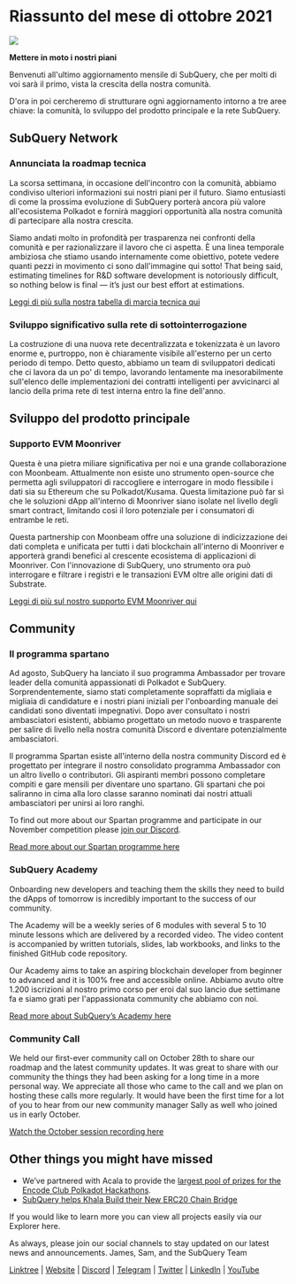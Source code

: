 # Riassunto del mese di ottobre 2021

![](https://miro.medium.com/max/1400/1*Yf3LOc6onAZ-XRQLPyxAmQ.png)

**Mettere in moto i nostri piani**

Benvenuti all'ultimo aggiornamento mensile di SubQuery, che per molti di voi sarà il primo, vista la crescita della nostra comunità.

D'ora in poi cercheremo di strutturare ogni aggiornamento intorno a tre aree chiave: la comunità, lo sviluppo del prodotto principale e la rete SubQuery.

## SubQuery Network

### Annunciata la roadmap tecnica

La scorsa settimana, in occasione dell'incontro con la comunità, abbiamo condiviso ulteriori informazioni sui nostri piani per il futuro. Siamo entusiasti di come la prossima evoluzione di SubQuery porterà ancora più valore all'ecosistema Polkadot e fornirà maggiori opportunità alla nostra comunità di partecipare alla nostra crescita.

Siamo andati molto in profondità per trasparenza nei confronti della comunità e per razionalizzare il lavoro che ci aspetta. È una linea temporale ambiziosa che stiamo usando internamente come obiettivo, potete vedere quanti pezzi in movimento ci sono dall'immagine qui sotto! That being said, estimating timelines for R&D software development is notoriously difficult, so nothing below is final — it’s just our best effort at estimations.

[Leggi di più sulla nostra tabella di marcia tecnica qui](../blogs/20211029-roadmap-october.md)

### Sviluppo significativo sulla rete di sottointerrogazione

La costruzione di una nuova rete decentralizzata e tokenizzata è un lavoro enorme e, purtroppo, non è chiaramente visibile all'esterno per un certo periodo di tempo. Detto questo, abbiamo un team di sviluppatori dedicati che ci lavora da un po' di tempo, lavorando lentamente ma inesorabilmente sull'elenco delle implementazioni dei contratti intelligenti per avvicinarci al lancio della prima rete di test interna entro la fine dell'anno.

## Sviluppo del prodotto principale

### Supporto EVM Moonriver

Questa è una pietra miliare significativa per noi e una grande collaborazione con Moonbeam. Attualmente non esiste uno strumento open-source che permetta agli sviluppatori di raccogliere e interrogare in modo flessibile i dati sia su Ethereum che su Polkadot/Kusama. Questa limitazione può far sì che le soluzioni dApp all'interno di Moonriver siano isolate nel livello degli smart contract, limitando così il loro potenziale per i consumatori di entrambe le reti.

Questa partnership con Moonbeam offre una soluzione di indicizzazione dei dati completa e unificata per tutti i dati blockchain all'interno di Moonriver e apporterà grandi benefici al crescente ecosistema di applicazioni di Moonriver. Con l'innovazione di SubQuery, uno strumento ora può interrogare e filtrare i registri e le transazioni EVM oltre alle origini dati di Substrate.

[Leggi di più sul nostro supporto EVM Moonriver qui](../customer_announcements/20211028-moonbeam-evm.md)

## Community

### Il programma spartano

Ad agosto, SubQuery ha lanciato il suo programma Ambassador per trovare leader della comunità appassionati di Polkadot e SubQuery. Sorprendentemente, siamo stati completamente sopraffatti da migliaia e migliaia di candidature e i nostri piani iniziali per l'onboarding manuale dei candidati sono diventati impegnativi. Dopo aver consultato i nostri ambasciatori esistenti, abbiamo progettato un metodo nuovo e trasparente per salire di livello nella nostra comunità Discord e diventare potenzialmente ambasciatori.

Il programma Spartan esiste all'interno della nostra community Discord ed è progettato per integrare il nostro consolidato programma Ambassador con un altro livello o contributori. Gli aspiranti membri possono completare compiti e gare mensili per diventare uno spartano. Gli spartani che poi saliranno in cima alla loro classe saranno nominati dai nostri attuali ambasciatori per unirsi ai loro ranghi.

To find out more about our Spartan programme and participate in our November competition please [join our Discord](https://discord.com/invite/subquery).

[Read more about our Spartan programme here](../blogs/20211101-spartan-programme.md)

### SubQuery Academy

Onboarding new developers and teaching them the skills they need to build the dApps of tomorrow is incredibly important to the success of our community.

The Academy will be a weekly series of 6 modules with several 5 to 10 minute lessons which are delivered by a recorded video. The video content is accompanied by written tutorials, slides, lab workbooks, and links to the finished GitHub code repository.

Our Academy aims to take an aspiring blockchain developer from beginner to advanced and it is 100% free and accessible online. Abbiamo avuto oltre 1.200 iscrizioni al nostro primo corso per eroi dal suo lancio due settimane fa e siamo grati per l'appassionata community che abbiamo con noi.

[Read more about SubQuery’s Academy here](../blogs/20211018-subquery-launches-the-subquery-academy.md)

### Community Call

We held our first-ever community call on October 28th to share our roadmap and the latest community updates. It was great to share with our community the things they had been asking for a long time in a more personal way. We appreciate all those who came to the call and we plan on hosting these calls more regularly. It would have been the first time for a lot of you to hear from our new community manager Sally as well who joined us in early October.

[Watch the October session recording here](https://www.crowdcast.io/e/subquery-sessions-october)

## Other things you might have missed

- We’ve partnered with Acala to provide the [largest pool of prizes for the Encode Club Polkadot Hackathons](https://medium.com/encode-club/polkadot-hack-challenges-7cfeba1a4c0e).
- [SubQuery helps Khala Build their New ERC20 Chain Bridge](../customer_announcements/20211021-khala.md)

If you would like to learn more you can view all projects easily via our Explorer here.

As always, please join our social channels to stay updated on our latest news and announcements. James, Sam, and the SubQuery Team

[Linktree](https://linktr.ee/subquerynetwork) | [Website](https://subquery.network/) | [Discord](https://discord.com/invite/78zg8aBSMG) | [Telegram](https://t.me/subquerynetwork) | [Twitter](https://twitter.com/subquerynetwork) | [LinkedIn](https://www.linkedin.com/company/subquery) | [YouTube](https://www.youtube.com/channel/UCi1a6NUUjegcLHDFLr7CqLw)
